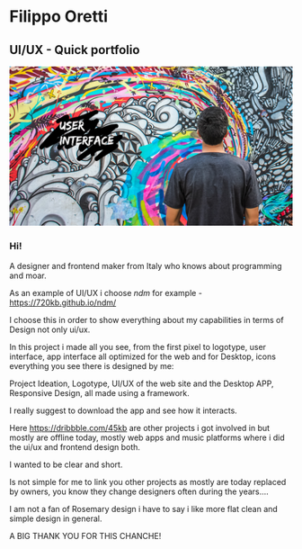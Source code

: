 # Filippo Oretti
## UI/UX - Quick portfolio
<img src="https://github.com/45kb/hello-google/blob/main/1398884-fbd93f542ee04e82bb22dc252ba01329%20(1).png?raw=true"/>

### Hi!

A designer and frontend maker from Italy who knows about programming and moar.

As an example of UI/UX i choose *ndm* for example - https://720kb.github.io/ndm/

I choose this in order to show everything about my capabilities in terms of Design not only ui/ux.

In this project i made all you see, from the first pixel to logotype, user interface, app interface all optimized for the web and for Desktop, icons everything you see there is designed by me:

Project Ideation,
Logotype,
UI/UX of the web site and the Desktop APP,
Responsive Design, all made using a framework.

I really suggest to download the app and see how it interacts.

Here https://dribbble.com/45kb are other projects i got involved in but mostly are offline today, mostly web apps and music platforms where i did the ui/ux and frontend design both.

I wanted to be clear and short.

Is not simple for me to link you other projects as mostly are today replaced by owners, you know they change designers often during the years....

I am not a fan of Rosemary design i have to say i like more flat clean and simple design in general.

A BIG THANK YOU FOR THIS CHANCHE!


